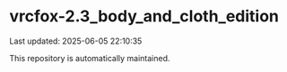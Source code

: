 # vrcfox-2.3_body_and_cloth_edition

Last updated: 2025-06-05 22:10:35

This repository is automatically maintained.

